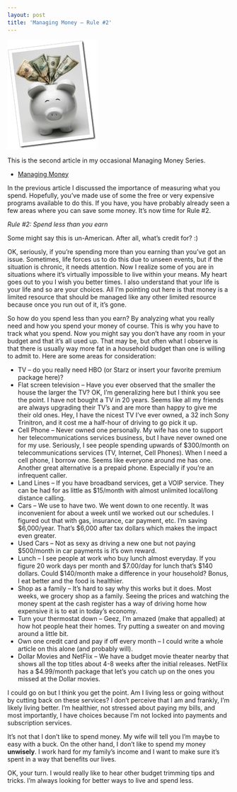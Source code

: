 ```yaml
---
layout: post
title: 'Managing Money – Rule #2'
---
```

![image](/cdn/images/blog/ManagingMoneyRule2_10B1D/image.png)

This is the second article in my occasional Managing Money Series.

  * [Managing Money](/2008/11/12/managing-money)

In the previous article I discussed the importance of measuring what you spend. Hopefully, you’ve made use of some the free or very expensive programs available to do this. If you have, you have probably already seen a few areas where you can save some money. It’s now time for Rule #2.

_Rule #2: Spend less than you earn_

Some might say this is un-American. After all, what’s credit for? :)

OK, seriously, if you’re spending more than you earning than you’ve got an issue. Sometimes, life forces us to do this due to unseen events, but if the situation is chronic, it needs attention. Now I realize some of you are in situations where it’s virtually impossible to live within your means. My heart goes out to you I wish you better times. I also understand that your life is your life and so are your choices. All I’m pointing out here is that money is a limited resource that should be managed like any other limited resource because once you run out of it, it’s gone.

So how do you spend less than you earn? By analyzing what you really need and how you spend your money of course. This is why you have to track what you spend. Now you might say you don’t have any room in your budget and that it’s all used up. That may be, but often what I observe is that there is usually way more fat in a household budget than one is willing to admit to. Here are some areas for consideration:

  * TV – do you really need HBO (or Starz or insert your favorite premium package here)? 
  * Flat screen television – Have you ever observed that the smaller the house the larger the TV? OK, I’m generalizing here but I think you see the point. I have not bought a TV in 20 years. Seems like all my friends are always upgrading their TV’s and are more than happy to give me their old ones. Hey, I have the nicest TV I’ve ever owned, a 32 inch Sony Trinitron, and it cost me a half-hour of driving to go pick it up. 
  * Cell Phone – Never owned one personally. My wife has one to support her telecommunications services business, but I have never owned one for my use. Seriously, I see people spending upwards of $300/month on telecommunications services (TV, Internet, Cell Phones). When I need a cell phone, I borrow one. Seems like everyone around me has one. Another great alternative is a prepaid phone. Especially if you’re an infrequent caller. 
  * Land Lines – If you have broadband services, get a VOIP service. They can be had for as little as $15/month with almost unlimited local/long distance calling. 
  * Cars – We use to have two. We went down to one recently. It was inconvenient for about a week until we worked out our schedules. I figured out that with gas, insurance, car payment, etc. I’m saving $6,000/year. That’s $6,000 after tax dollars which makes the impact even greater. 
  * Used Cars – Not as sexy as driving a new one but not paying $500/month in car payments is it’s own reward. 
  * Lunch – I see people at work who buy lunch almost everyday. If you figure 20 work days per month and $7.00/day for lunch that’s $140 dollars. Could $140/month make a difference in your household? Bonus, I eat better and the food is healthier. 
  * Shop as a family – It’s hard to say why this works but it does. Most weeks, we grocery shop as a family. Seeing the prices and watching the money spent at the cash register has a way of driving home how expensive it is to eat in today’s economy. 
  * Turn your thermostat down – Geez, I’m amazed (make that appalled) at how hot people heat their homes. Try putting a sweater on and moving around a little bit. 
  * Own one credit card and pay if off every month – I could write a whole article on this alone (and probably will). 
  * Dollar Movies and NetFlix – We have a budget movie theater nearby that shows all the top titles about 4-8 weeks after the initial releases. NetFlix has a $4.99/month package that let’s you catch up on the ones you missed at the Dollar movies. 

I could go on but I think you get the point. Am I living less or going without by cutting back on these services? I don’t perceive that I am and frankly, I’m likely living better. I’m healthier, not stressed about paying my bills, and most importantly, I have choices because I’m not locked into payments and subscription services.

It’s not that I don’t like to spend money. My wife will tell you I’m maybe to easy with a buck. On the other hand, I don’t like to spend my money **unwisely**. I work hard for my family’s income and I want to make sure it’s spent in a way that benefits our lives.

OK, your turn. I would really like to hear other budget trimming tips and tricks. I’m always looking for better ways to live and spend less.
